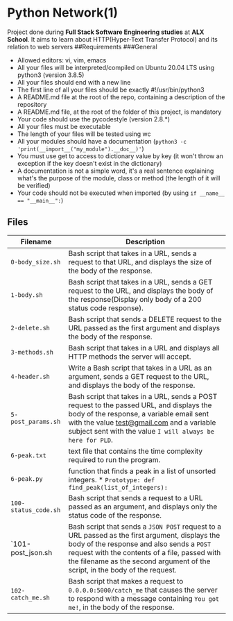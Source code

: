 # Python Network(1)
Project done during **Full Stack Software Engineering studies** at **ALX School**. It aims to learn about HTTP(Hyper-Text Transfer Protocol)  and its relation to web servers
##Requirements
###General
* Allowed editors: vi, vim, emacs
* All your files will be interpreted/compiled on Ubuntu 20.04 LTS using python3 (version 3.8.5)
* All your files should end with a new line
* The first line of all your files should be exactly #!/usr/bin/python3
* A README.md file at the root of the repo, containing a description of the repository
* A README.md file, at the root of the folder of this project, is mandatory
* Your code should use the pycodestyle (version 2.8.*)
* All your files must be executable
* The length of your files will be tested using wc
* All your modules should have a documentation (`python3 -c 'print(__import__("my_module").__doc__)'`)
* You must use get to access to dictionary value by key (it won't throw an exception if the key doesn't exist in the dictionary)
* A documentation is not a simple word, it's a real sentence explaining what's the purpose of the module, class or method (the length of it will be verified)
* Your code should not be executed when imported (by using `if __name__ == "__main__":`)

## Files

Filename | Description
--- | ---
`0-body_size.sh` | Bash script that takes in a URL, sends a request to that URL, and displays the size of the body of the response.
`1-body.sh` | Bash script that takes in a URL, sends a GET request to the URL, and displays the body of the response(Display only body of a 200 status code response).
`2-delete.sh` | Bash script that sends a DELETE request to the URL passed as the first argument and displays the body of the response.
`3-methods.sh` | Bash script that takes in a URL and displays all HTTP methods the server will accept.
`4-header.sh` | Write a Bash script that takes in a URL as an argument, sends a GET request to the URL, and displays the body of the response.
`5-post_params.sh` |  Bash script that takes in a URL, sends a POST request to the passed URL, and displays the body of the response, a variable email sent with the value test@gmail.com and a variable subject sent with the value `I will always be here for PLD`.
`6-peak.txt` | text file that contains the time complexity required to run the program.
`6-peak.py` |  function that finds a peak in a list of unsorted integers. * `Prototype: def find_peak(list_of_integers):`
`100-status_code.sh` |  Bash script that sends a request to a URL passed as an argument, and displays only the status code of the response.
`101-post_json.sh | Bash script that sends a `JSON POST` request to a URL passed as the first argument, displays the body of the response and also sends a `POST` request with the contents of a file, passed with the filename as the second argument of the script, in the body of the request.
`102-catch_me.sh` | Bash script that makes a request to `0.0.0.0:5000/catch_me` that causes the server to respond with a message containing `You got me!`, in the body of the response.
